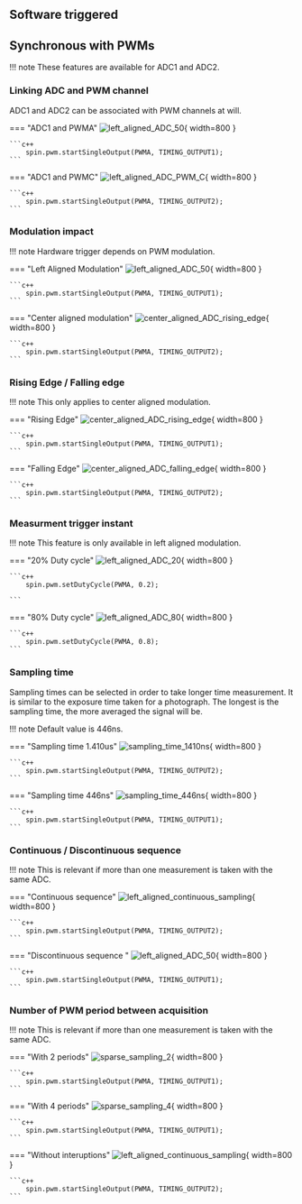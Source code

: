 ## Software triggered



## Synchronous with PWMs

!!! note
    These features are available for ADC1 and ADC2.

### Linking ADC and PWM channel

ADC1 and ADC2 can be associated with PWM channels at will. 

=== "ADC1 and PWMA"
    ![left_aligned_ADC_50](images/left_aligned_ADC_50.svg){ width=800 }

    ```c++
        spin.pwm.startSingleOutput(PWMA, TIMING_OUTPUT1);    
    ```

=== "ADC1 and PWMC"
    ![left_aligned_ADC_PWM_C](images/left_aligned_ADC_PWM_C.svg){ width=800 }

    ```c++
        spin.pwm.startSingleOutput(PWMA, TIMING_OUTPUT2);    
    ```

### Modulation impact

!!! note 
    Hardware trigger depends on PWM modulation.

=== "Left Aligned Modulation"
    ![left_aligned_ADC_50](images/left_aligned_ADC_50.svg){ width=800 }

    ```c++
        spin.pwm.startSingleOutput(PWMA, TIMING_OUTPUT1);    
    ```

=== "Center aligned modulation"
    ![center_aligned_ADC_rising_edge](images/center_aligned_ADC_rising_edge.svg){ width=800 }

    ```c++
        spin.pwm.startSingleOutput(PWMA, TIMING_OUTPUT2);
    ```

### Rising Edge / Falling edge

!!! note 
    This only applies to center aligned modulation.

=== "Rising Edge"
    ![center_aligned_ADC_rising_edge](images/center_aligned_ADC_rising_edge.svg){ width=800 }

    ```c++
        spin.pwm.startSingleOutput(PWMA, TIMING_OUTPUT1);    
    ```

=== "Falling Edge"
    ![center_aligned_ADC_falling_edge](images/center_aligned_ADC_falling_edge.svg){ width=800 }


    ```c++
        spin.pwm.startSingleOutput(PWMA, TIMING_OUTPUT2);    
    ```


### Measurment trigger instant

!!! note 
    This feature is only available in left aligned modulation.

=== "20% Duty cycle"
    ![left_aligned_ADC_20](images/left_aligned_ADC_20.svg){ width=800 }

    ```c++
        spin.pwm.setDutyCycle(PWMA, 0.2);

    ```


=== "80% Duty cycle"
    ![left_aligned_ADC_80](images/left_aligned_ADC_80.svg){ width=800 }

    ```c++
        spin.pwm.setDutyCycle(PWMA, 0.8);
    ```

### Sampling time

Sampling times can be selected in order to take longer time measurement. It is similar to the exposure time taken for a photograph. The longest is the sampling time, the more averaged the signal will be.

!!! note 
    Default value is 446ns.

=== "Sampling time 1.410us"
    ![sampling_time_1410ns](images/sampling_time_1410ns.svg){ width=800 }

    ```c++
        spin.pwm.startSingleOutput(PWMA, TIMING_OUTPUT2);    
    ```

=== "Sampling time 446ns"
    ![sampling_time_446ns](images/sampling_time_446ns.svg){ width=800 }
    

    ```c++
        spin.pwm.startSingleOutput(PWMA, TIMING_OUTPUT1);    
    ```


### Continuous / Discontinuous sequence

!!! note 
    This is relevant if more than one measurement is taken with the same ADC.

=== "Continuous sequence"
    ![left_aligned_continuous_sampling](images/left_aligned_continuous_sampling.svg){ width=800 }

    ```c++
        spin.pwm.startSingleOutput(PWMA, TIMING_OUTPUT2);    
    ```

=== "Discontinuous sequence "
    ![left_aligned_ADC_50](images/left_aligned_ADC_50.svg){ width=800 }

    ```c++
        spin.pwm.startSingleOutput(PWMA, TIMING_OUTPUT1);    
    ```


### Number of PWM period between acquisition

!!! note 
    This is relevant if more than one measurement is taken with the same ADC.

=== "With 2 periods"
    ![sparse_sampling_2](images/sparse_sampling_2.svg){ width=800 }

    ```c++
        spin.pwm.startSingleOutput(PWMA, TIMING_OUTPUT1);    
    ```

=== "With 4 periods"
    ![sparse_sampling_4](images/sparse_sampling_4.svg){ width=800 }

    ```c++
        spin.pwm.startSingleOutput(PWMA, TIMING_OUTPUT1);    
    ```

=== "Without interuptions"
    ![left_aligned_continuous_sampling](images/left_aligned_continuous_sampling.svg){ width=800 }

    ```c++
        spin.pwm.startSingleOutput(PWMA, TIMING_OUTPUT2);    
    ```




